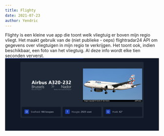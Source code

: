 ```yaml
---
title: Flighty
date: 2021-07-23
author: Yendric
---
```


Flighty is een kleine vue app die toont welk vliegtuig er boven mijn regio vliegt.
Het maakt gebruik van de (niet publieke - oeps) flightradar24 API om gegevens over vliegtuigen in mijn regio te verkrijgen.
Het toont ook, indien beschikbaar, een foto van het vliegtuig. Al deze info wordt elke tien seconden ververst.
![flighty toont](/assets/img/flighty.png)